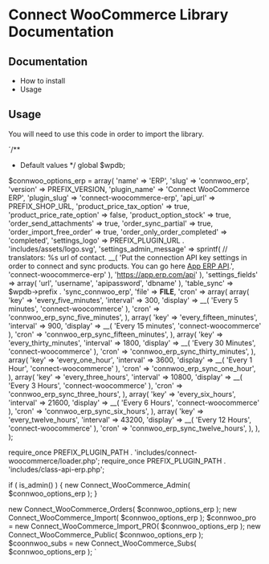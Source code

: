 # Connect WooCommerce Library Documentation


## Documentation

* How to install
* Usage

## Usage
You will need to use this code in order to import the library.

´/**
 * Default values
 */
global $wpdb;

$connwoo_options_erp = array(
	'name'                       => 'ERP',
	'slug'                       => 'connwoo_erp',
	'version'                    => PREFIX_VERSION,
	'plugin_name'                => 'Connect WooCommerce ERP',
	'plugin_slug'                => 'connect-woocommerce-erp',
	'api_url'                    => PREFIX_SHOP_URL,
	'product_price_tax_option'   => true,
	'product_price_rate_option'  => false,
	'product_option_stock'       => true,
	'order_send_attachments'     => true,
	'order_sync_partial'         => true,
	'order_import_free_order'    => true,
	'order_only_order_completed' => 'completed',
	'settings_logo'              => PREFIX_PLUGIN_URL . 'includes/assets/logo.svg',
	'settings_admin_message'     => sprintf(
		// translators: %s url of contact.
		__( 'Put the connection API key settings in order to connect and sync products. You can go here <a href = "%s" target = "_blank">App ERP API</a>.', 'connect-woocommerce-erp' ),
		'https://app.erp.com/api'
	),
	'settings_fields'            => array( 'url', 'username', 'apipassword', 'dbname' ),
	'table_sync'                 => $wpdb->prefix . 'sync_connwoo_erp',
	'file'                       => __FILE__,
	'cron'                       => array(
		array(
			'key'      => 'every_five_minutes',
			'interval' => 300,
			'display'  => __( 'Every 5 minutes', 'connect-woocommerce' ),
			'cron'     => 'connwoo_erp_sync_five_minutes',
		),
		array(
			'key'      => 'every_fifteen_minutes',
			'interval' => 900,
			'display'  => __( 'Every 15 minutes', 'connect-woocommerce' ),
			'cron'     => 'connwoo_erp_sync_fifteen_minutes',
		),
		array(
			'key'      => 'every_thirty_minutes',
			'interval' => 1800,
			'display'  => __( 'Every 30 Minutes', 'connect-woocommerce' ),
			'cron'     => 'connwoo_erp_sync_thirty_minutes',
		),
		array(
			'key'      => 'every_one_hour',
			'interval' => 3600,
			'display'  => __( 'Every 1 Hour', 'connect-woocommerce' ),
			'cron'     => 'connwoo_erp_sync_one_hour',
		),
		array(
			'key'      => 'every_three_hours',
			'interval' => 10800,
			'display'  => __( 'Every 3 Hours', 'connect-woocommerce' ),
			'cron'     => 'connwoo_erp_sync_three_hours',
		),
		array(
			'key'      => 'every_six_hours',
			'interval' => 21600,
			'display'  => __( 'Every 6 Hours', 'connect-woocommerce' ),
			'cron'     => 'connwoo_erp_sync_six_hours',
		),
		array(
			'key'      => 'every_twelve_hours',
			'interval' => 43200,
			'display'  => __( 'Every 12 Hours', 'connect-woocommerce' ),
			'cron'     => 'connwoo_erp_sync_twelve_hours',
		),
	),
);

require_once PREFIX_PLUGIN_PATH . 'includes/connect-woocommerce/loader.php';
require_once PREFIX_PLUGIN_PATH . 'includes/class-api-erp.php';

if ( is_admin() ) {
	new Connect_WooCommerce_Admin( $connwoo_options_erp );
}

new Connect_WooCommerce_Orders( $connwoo_options_erp );
new Connect_WooCommerce_Import( $connwoo_options_erp );
$connwoo_pro = new Connect_WooCommerce_Import_PRO( $connwoo_options_erp );
new Connect_WooCommerce_Public( $connwoo_options_erp );
$coonnwoo_subs = new Connect_WooCommerce_Subs( $connwoo_options_erp );
`